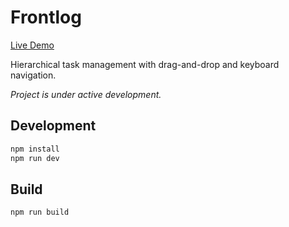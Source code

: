# Frontlog

[Live Demo](https://pinw.github.io/frontlog/)

Hierarchical task management with drag-and-drop and keyboard navigation.

*Project is under active development.*

## Development

```bash
npm install
npm run dev
```

## Build

```bash
npm run build
```